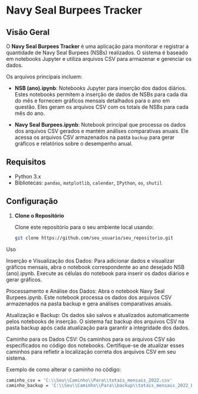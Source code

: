 # Navy Seal Burpees Tracker

## Visão Geral

O **Navy Seal Burpees Tracker** é uma aplicação para monitorar e registrar a quantidade de Navy Seal Burpees (NSBs) realizados. O sistema é baseado em notebooks Jupyter e utiliza arquivos CSV para armazenar e gerenciar os dados.

Os arquivos principais incluem:

- **NSB (ano).ipynb**: Notebooks Jupyter para inserção dos dados diários. Estes notebooks permitem a inserção de dados de NSBs para cada dia do mês e fornecem gráficos mensais detalhados para o ano em questão. Eles geram os arquivos CSV com os totais de NSBs para cada mês do ano.

- **Navy Seal Burpees.ipynb**: Notebook principal que processa os dados dos arquivos CSV gerados e mantém análises comparativas anuais. Ele acessa os arquivos CSV armazenados na pasta `backup` para gerar gráficos e relatórios sobre o desempenho anual.

## Requisitos

- Python 3.x
- Bibliotecas: `pandas`, `matplotlib`, `calendar`, `IPython`, `os`, `shutil`

## Configuração

1. **Clone o Repositório**

   Clone este repositório para o seu ambiente local usando:

   ```bash
   git clone https://github.com/seu_usuario/seu_repositorio.git

Uso

Inserção e Visualização dos Dados:
Para adicionar dados e visualizar gráficos mensais, abra o notebook correspondente ao ano desejado NSB (ano).ipynb.
Execute as células do notebook para inserir os dados diários e gerar gráficos.

Processamento e Análise dos Dados:
Abra o notebook Navy Seal Burpees.ipynb.
Este notebook processa os dados dos arquivos CSV armazenados na pasta backup e gera análises comparativas anuais.

Atualização e Backup:
Os dados são salvos e atualizados automaticamente pelos notebooks de inserção.
O sistema faz backup dos arquivos CSV na pasta backup após cada atualização para garantir a integridade dos dados.

Caminho para os Dados CSV:
Os caminhos para os arquivos CSV são especificados no código dos notebooks. Certifique-se de atualizar esses caminhos para refletir a localização correta dos arquivos CSV em seu sistema.

Exemplo de como alterar o caminho no código:
   ```bash
   caminho_csv = 'C:\\Seu\\Caminho\\Para\\totais_mensais_2022.csv'
   caminho_backup = 'C:\\Seu\\Caminho\\Para\\backup\\totais_mensais_2022_backup.csv'


